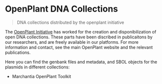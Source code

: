 # OpenPlant DNA Collections

> DNA collections distributed by the openplant initiative

The [OpenPlant Initiative](https://www.openplant.org/) has worked for the creation and disponibilization of open DNA collections. These parts have been discribed in publicaitons by our researchers, and are freely available in our platforms. For more information and contact, see the main OpenPlant website and the relevant publications.

Here you can find the genbank files and metadata, and SBOL objects for the plasmids in different collections:
- Marchantia OpenPlant Toolkit
